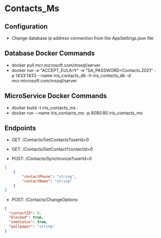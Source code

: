 # Contacts_Ms

## Configuration
- Change database ip address connection from the AppSettings.json file

## Database Docker Commands
- docker pull mcr.microsoft.com/mssql/server
- docker run -e "ACCEPT_EULA=Y" -e "SA_PASSWORD=Contacts.2021" -p 1433:1433 --name iris_contacts_db -h iris_contacts_db -d mcr.microsoft.com/mssql/server

## MicroService Docker Commands
- docker build -t iris_contacts_ms .
- docker run --name iris_contacts_ms -p 8080:80 iris_contacts_ms

## Endpoints

- GET: /Contacts/GetContacts?userId=0

- GET: /Contacts/GetContact?contactId=0

- POST: /Contacts/Synchronize?userId=0
```json
[
    {
        "contactPhone": "string",
        "contactName": "string"
    }
]
```

- POST: /Contacts/ChangeOptions
```json
{
  "contactID": 0,
  "blocked": true,
  "seeStatus": true,
  "wallpaper": "string"
}
```
